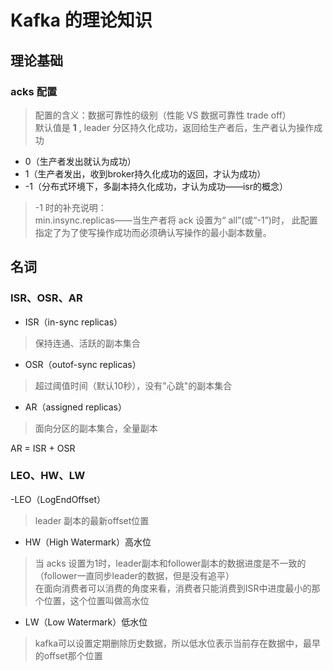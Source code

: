 # Kafka 的理论知识

## 理论基础

### acks 配置
> 配置的含义：数据可靠性的级别（性能 VS 数据可靠性   trade off）   
> 默认值是 **1** , leader 分区持久化成功，返回给生产者后，生产者认为操作成功   

- 0（生产者发出就认为成功）
- 1（生产者发出，收到broker持久化成功的返回，才认为成功）
- -1（分布式环境下，多副本持久化成功，才认为成功——isr的概念）
> -1 时的补充说明：    
> min.insync.replicas——当生产者将 ack 设置为“ all”(或“-1”)时，
> 此配置指定了为了使写操作成功而必须确认写操作的最小副本数量。

## 名词

### ISR、OSR、AR
- ISR（in-sync replicas）
> 保持连通、活跃的副本集合

- OSR（outof-sync replicas）
> 超过阈值时间（默认10秒），没有"心跳"的副本集合

- AR（assigned replicas）
> 面向分区的副本集合，全量副本

AR = ISR + OSR

### LEO、HW、LW

-LEO（LogEndOffset）
> leader 副本的最新offset位置

- HW（High Watermark）高水位
> 当 acks 设置为1时，leader副本和follower副本的数据进度是不一致的（follower一直同步leader的数据，但是没有追平）   
> 在面向消费者可以消费的角度来看，消费者只能消费到ISR中进度最小的那个位置，这个位置叫做高水位   

- LW（Low Watermark）低水位
> kafka可以设置定期删除历史数据，所以低水位表示当前存在数据中，最早的offset那个位置